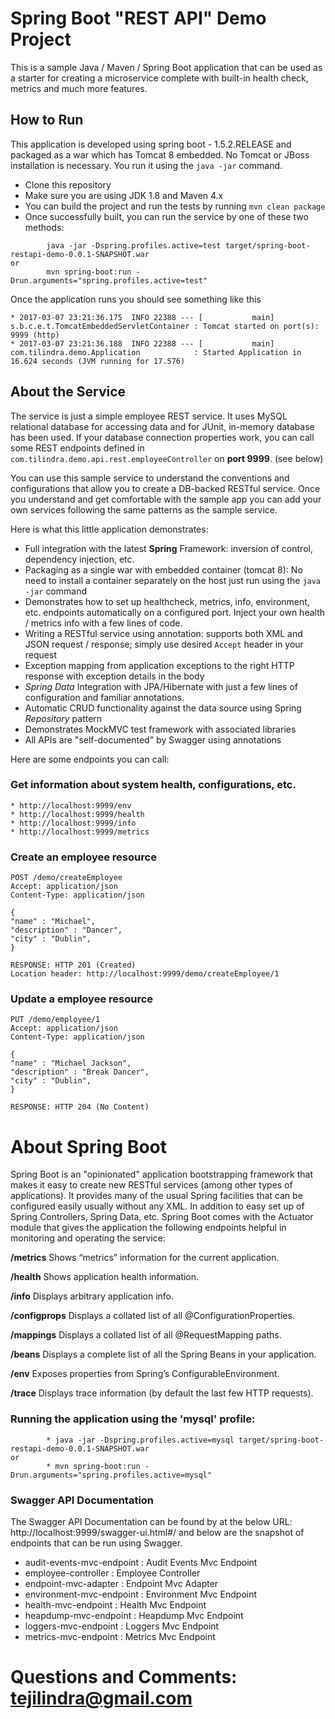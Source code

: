 # Spring Boot "REST API" Demo Project

This is a sample Java / Maven / Spring Boot application that can be used as a starter for creating a microservice complete with built-in health check, metrics and much more features.

## How to Run 

This application is developed using spring boot - 1.5.2.RELEASE and packaged as a war which has Tomcat 8 embedded. No Tomcat or JBoss installation is necessary. You run it using the ```java -jar``` command.

* Clone this repository 
* Make sure you are using JDK 1.8 and Maven 4.x
* You can build the project and run the tests by running ```mvn clean package```
* Once successfully built, you can run the service by one of these two methods:
```
        java -jar -Dspring.profiles.active=test target/spring-boot-restapi-demo-0.0.1-SNAPSHOT.war
or
        mvn spring-boot:run -Drun.arguments="spring.profiles.active=test"
```

Once the application runs you should see something like this

```
* 2017-03-07 23:21:36.175  INFO 22388 --- [           main] s.b.c.e.t.TomcatEmbeddedServletContainer : Tomcat started on port(s): 9999 (http)
* 2017-03-07 23:21:36.188  INFO 22388 --- [           main] com.tilindra.demo.Application            : Started Application in 16.624 seconds (JVM running for 17.576)
```

## About the Service

The service is just a simple employee REST service. It uses MySQL relational database for accessing data and for JUnit, in-memory database has been used. If your database connection properties work, you can call some REST endpoints defined in ```com.tilindra.demo.api.rest.employeeController``` on **port 9999**. (see below)


You can use this sample service to understand the conventions and configurations that allow you to create a DB-backed RESTful service. Once you understand and get comfortable with the sample app you can add your own services following the same patterns as the sample service.
 
Here is what this little application demonstrates: 

* Full integration with the latest **Spring** Framework: inversion of control, dependency injection, etc.
* Packaging as a single war with embedded container (tomcat 8): No need to install a container separately on the host just run using the ``java -jar`` command
* Demonstrates how to set up healthcheck, metrics, info, environment, etc. endpoints automatically on a configured port. Inject your own health / metrics info with a few lines of code.
* Writing a RESTful service using annotation: supports both XML and JSON request / response; simply use desired ``Accept`` header in your request
* Exception mapping from application exceptions to the right HTTP response with exception details in the body
* *Spring Data* Integration with JPA/Hibernate with just a few lines of configuration and familiar annotations. 
* Automatic CRUD functionality against the data source using Spring *Repository* pattern
* Demonstrates MockMVC test framework with associated libraries
* All APIs are "self-documented" by Swagger using annotations 

Here are some endpoints you can call:

### Get information about system health, configurations, etc.

```
* http://localhost:9999/env
* http://localhost:9999/health
* http://localhost:9999/info
* http://localhost:9999/metrics
```

### Create an employee resource

```
POST /demo/createEmployee
Accept: application/json
Content-Type: application/json

{
"name" : "Michael",
"description" : "Dancer",
"city" : "Dublin",
}

RESPONSE: HTTP 201 (Created)
Location header: http://localhost:9999/demo/createEmployee/1
```

### Update a employee resource

```
PUT /demo/employee/1
Accept: application/json
Content-Type: application/json

{
"name" : "Michael Jackson",
"description" : "Break Dancer",
"city" : "Dublin",
}

RESPONSE: HTTP 204 (No Content)
```

# About Spring Boot

Spring Boot is an "opinionated" application bootstrapping framework that makes it easy to create new RESTful services (among other types of applications). It provides many of the usual Spring facilities that can be configured easily usually without any XML. In addition to easy set up of Spring Controllers, Spring Data, etc. Spring Boot comes with the Actuator module that gives the application the following endpoints helpful in monitoring and operating the service:

**/metrics** Shows “metrics” information for the current application.

**/health** Shows application health information.

**/info** Displays arbitrary application info.

**/configprops** Displays a collated list of all @ConfigurationProperties.

**/mappings** Displays a collated list of all @RequestMapping paths.

**/beans** Displays a complete list of all the Spring Beans in your application.

**/env** Exposes properties from Spring’s ConfigurableEnvironment.

**/trace** Displays trace information (by default the last few HTTP requests).


### Running the application using the 'mysql' profile:

```
        * java -jar -Dspring.profiles.active=mysql target/spring-boot-restapi-demo-0.0.1-SNAPSHOT.war
or
        * mvn spring-boot:run -Drun.arguments="spring.profiles.active=mysql"
```

### Swagger API Documentation

The Swagger API Documentation can be found by at the below URL: http://localhost:9999/swagger-ui.html#/ and below are the snapshot of endpoints that can be run using Swagger.

* audit-events-mvc-endpoint : Audit Events Mvc Endpoint
* employee-controller : Employee Controller
* endpoint-mvc-adapter : Endpoint Mvc Adapter
* environment-mvc-endpoint : Environment Mvc Endpoint
* health-mvc-endpoint : Health Mvc Endpoint
* heapdump-mvc-endpoint : Heapdump Mvc Endpoint
* loggers-mvc-endpoint : Loggers Mvc Endpoint
* metrics-mvc-endpoint : Metrics Mvc Endpoint



# Questions and Comments: tejilindra@gmail.com




